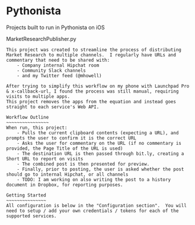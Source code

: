 # Pythonista
Projects built to run in Pythonista on iOS

MarketResearchPublisher.py
~~~~~~~~~~~~~~~~~~~~~~~~~~
This project was created to streamline the process of distributing Market Research to multiple channels.  I regularly have URLs and commentary that need to be shared with:
	- Company internal Hipchat room
	- Community Slack channels
	- and my Twitter feed (@mhowell)
	
After trying to simplify this workflow on my phone with Launchpad Pro & x-callback-url, I found the process was still manual, requiring visits to multiple apps.
This project removes the apps from the equation and instead goes straight to each service's Web API.

Workflow Outline
~~~~~~~~~~~~~~~~
When run, this project:
	- Pulls the current clipboard contents (expecting a URL), and prompts the user to confirm it is the correct URL
	- Asks the user for commentary on the URL (if no commentary is provided, the Page Title of the URL is used)
	- The destination URL is then passed through bit.ly, creating a Short URL to report on visits
	- The combined post is then presented for preview.
	- Finally, prior to posting, the user is asked whether the post should go to internal Hipchat, or all channels
	- TODO: I am working on also writing the post to a history document in Dropbox, for reporting purposes.

Getting Started
~~~~~~~~~~~~~~~
All configuration is below in the "Configuration section".  You will need to setup / add your own credentials / tokens for each of the supported services.

